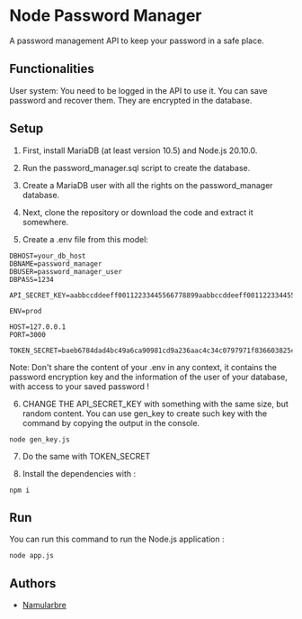 # Node Password Manager

A password management API to keep your password in a safe place.

## Functionalities

User system: You need to be logged in the API to use it.
You can save password and recover them. They are encrypted in the database.

## Setup

1. First, install MariaDB (at least version 10.5) and Node.js 20.10.0.

2. Run the password_manager.sql script to create the database.

3. Create a MariaDB user with all the rights on the password_manager database.

4. Next, clone the repository or download the code and extract it somewhere.

5. Create a .env file from this model:

````
DBHOST=your_db_host
DBNAME=password_manager
DBUSER=password_manager_user
DBPASS=1234

API_SECRET_KEY=aabbccddeeff00112233445566778899aabbccddeeff00112233445566778899

ENV=prod

HOST=127.0.0.1
PORT=3000

TOKEN_SECRET=baeb6784dad4bc49a6ca90981cd9a236aac4c34c0797971f836603825cd4e058631a3ee26aaa7dcd521f0f4e7e6843942e97c7fa65980c89980864f3ed5715b5

````

Note: Don't share the content of your .env in any context, it contains the password encryption key and the information of the user of your database, with access to your saved password !

6. CHANGE THE API_SECRET_KEY with something with the same size, but random content. You can use gen_key to create such key with the command by copying the output in the console.

````
node gen_key.js
````

7. Do the same with TOKEN_SECRET

8. Install the dependencies with :
````
npm i
````

## Run

You can run this command to run the Node.js application :
````
node app.js
````

## Authors

- [Namularbre](https://github.com/Namularbre)
